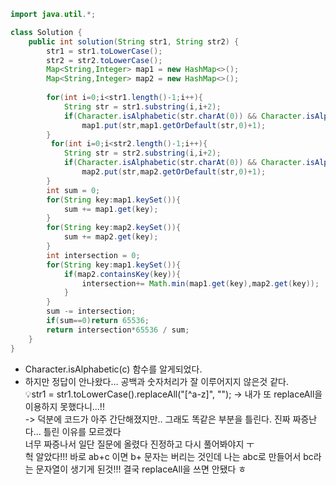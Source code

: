 ```java
import java.util.*;

class Solution {
    public int solution(String str1, String str2) {
        str1 = str1.toLowerCase();
        str2 = str2.toLowerCase();
        Map<String,Integer> map1 = new HashMap<>();
        Map<String,Integer> map2 = new HashMap<>();
        
        for(int i=0;i<str1.length()-1;i++){
            String str = str1.substring(i,i+2);
            if(Character.isAlphabetic(str.charAt(0)) && Character.isAlphabetic(str.charAt(1)))
                map1.put(str,map1.getOrDefault(str,0)+1);
        }
         for(int i=0;i<str2.length()-1;i++){
            String str = str2.substring(i,i+2);
            if(Character.isAlphabetic(str.charAt(0)) && Character.isAlphabetic(str.charAt(1)))
                map2.put(str,map2.getOrDefault(str,0)+1);
        }
        int sum = 0;
        for(String key:map1.keySet()){
            sum += map1.get(key);
        }
        for(String key:map2.keySet()){
            sum += map2.get(key);
        }
        int intersection = 0;
        for(String key:map1.keySet()){
            if(map2.containsKey(key)){
                intersection+= Math.min(map1.get(key),map2.get(key));
            }
        }
        sum -= intersection;
        if(sum==0)return 65536;
        return intersection*65536 / sum;
    }
}
```

- Character.isAlphabetic(c) 함수를 알게되었다.  
- 하지만 정답이 안나왔다... 공백과 숫자처리가 잘 이루어지지 않은것 같다.  
  💡str1 = str1.toLowerCase().replaceAll("[^a-z]", ""); -> 내가 또 replaceAll을 이용하지 못했다니...!!  
  -> 덕분에 코드가 아주 간단해졌지만.. 그래도 똑같은 부분을 틀린다.  진짜 짜증난다... 틀린 이유를 모르겠다  
  너무 짜증나서 일단 질문에 올렸다 진정하고 다시 풀어봐야지 ㅜ  
  헉 알았다!!! 바로 ab+c 이면 b+ 문자는 버리는 것인데 나는 abc로 만들어서 bc라는 문자열이 생기게 된것!!! 결국 replaceAll을 쓰면 안됐다 ㅎ
